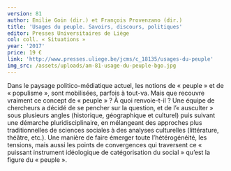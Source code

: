 ```yaml
---
version: 81
author: Emilie Goin (dir.) et François Provenzano (dir.)
title: 'Usages du peuple. Savoirs, discours, politiques'
editor: Presses Universitaires de Liège
col: coll. « Situations »
year: '2017'
price: 19 €
link: 'http://www.presses.uliege.be/jcms/c_18135/usages-du-peuple'
img_src: /assets/uploads/am-81-usage-du-peuple-bgo.jpg
---
```

Dans le paysage politico-médiatique actuel, les notions de « peuple » et de « populisme », sont mobilisées, parfois à tout-va. Mais que recouvre vraiment ce concept de « peuple » ? À quoi renvoie-t-il ? Une équipe de chercheurs a décidé de se pencher sur la question, et de l’« ausculter » sous plusieurs angles (historique, géographique et culturel) puis suivant une démarche pluridisciplinaire, en mélangeant des approches plus traditionnelles de sciences sociales à des analyses culturelles (littérature, théâtre, etc.). Une manière de faire émerger toute l’hétérogénéité, les tensions, mais aussi les points de convergences qui traversent ce « puissant instrument idéologique de catégorisation du social » qu’est la figure du « peuple ».

